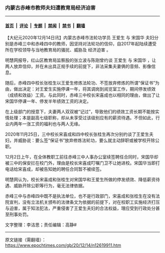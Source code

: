 ### 内蒙古赤峰市教师夫妇遭教育局经济迫害

---

#### [首页](../../../..?n12619911) &nbsp;|&nbsp; [评论](../../../../../epoch-comment?n12619911) &nbsp;|&nbsp; [专题](../../../../../epoch-special?n12619911) &nbsp;|&nbsp; [禁闻](../../../../../epoch-news?n12619911) &nbsp;|&nbsp; [禁书](../../../../../books?n12619911) &nbsp;|&nbsp; [翻墙](https://github.com/gfw-breaker/nogfw/blob/master/README.md?n12619911)


<div class="post_content" id="artbody" itemprop="articleBody">
 <!-- article content begin -->
 <p>
  【大纪元2020年12月14日讯】内蒙古赤峰市法轮功学员
  <ok href="https://www.epochtimes.com/gb/tag/%E7%8E%8B%E7%88%B1%E7%94%9F.html">
   王爱生
  </ok>
  与
  <ok href="https://www.epochtimes.com/gb/tag/%E5%AE%8B%E5%9B%BD%E5%8D%8E.html">
   宋国华
  </ok>
  夫妇分别是赤峰三中和赤峰四中的教师，因坚持对法轮功的信仰，自2017年起陆续遭受所在学校领导与当地教育局的骚扰、威胁及
  <ok href="https://www.epochtimes.com/gb/tag/%E7%BB%8F%E6%B5%8E%E8%BF%AB%E5%AE%B3.html">
   经济迫害
  </ok>
  。
 </p>
 <p>
  明慧网报导，红山区教育局监察股的张立波与陈刚曾约谈
  <ok href="https://www.epochtimes.com/gb/tag/%E7%8E%8B%E7%88%B1%E7%94%9F.html">
   王爱生
  </ok>
  与
  <ok href="https://www.epochtimes.com/gb/tag/%E5%AE%8B%E5%9B%BD%E5%8D%8E.html">
   宋国华
  </ok>
  ，让两人放弃信仰，并在未出具正规手续的前提下，非法采集夫妻俩的音频、影像信息。
 </p>
 <p>
  随后，赤峰四中校长张桂生以王爱生修炼法轮功、不签放弃修炼的所谓“保证书”为由，做出决定：对王爱生实施停课一年，将其调岗到阅览室工作，期间停发绩效（成绩和效益）工资。与此同时，赤峰三中校长宋喜成也以相同的理由，做出了让宋国华停课一年、停发半年绩效工资的决定。
 </p>
 <p>
  在上级部门的授意下，夫妻两人双双被“记过”，导致他们的绩效工资长期不能按实情处理；本是副高七级职称，却从未享受过该级别应有的薪资待遇。不但如此，行业内两年一涨工资的福利也与两人无缘。
 </p>
 <p>
  2020年11月25日，三中校长宋喜成和四中校长张桂生再次分别约谈了王爱生夫妇，并威胁说：要么签“保证书”放弃修炼法轮功，要么就主动辞职或被学校开除公职。
 </p>
 <p>
  12月2日上午，在全体教职工前往赤峰三中人事办公室续签聘任合同时，宋国华却被三中的保安拦在校门外，理由是校长宋喜成叮嘱门卫不让她进校。宋国华当即打电话给宋喜成，却被告知她的聘任合同暂不被续签。
 </p>
 <p>
  明慧网认为，校长宋喜成和张桂生对宋国华和王爱生所做的停发绩效、降低薪资待遇、威胁开除公职等行为，毫无法律依据。
 </p>
 <p>
  赤峰三中与赤峰四中既不是执法单位，也不是行政部门，宋喜成和张桂生在没有法院宣判，没有立法机关颁布的法律条文为依据的前提下，对在校职工实施经济打压与迫害，属于知法犯法，严重侵害了王爱生夫妇的合法权益，理应受到行政处分甚至刑事处罚。
 </p>
 <p>
  文字整理：李洁思；责任编辑：高静#
 </p>
 <!-- article content end -->
 <div id="below_article_ad">
 </div>
</div>


---

原文链接（需翻墙）：https://www.epochtimes.com/gb/20/12/14/n12619911.htm